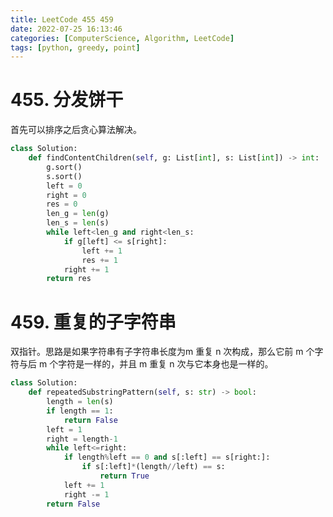 ```yaml
---
title: LeetCode 455 459
date: 2022-07-25 16:13:46
categories: [ComputerScience, Algorithm, LeetCode]
tags: [python, greedy, point]
---
```


# 455. 分发饼干

首先可以排序之后贪心算法解决。

```python
class Solution:
    def findContentChildren(self, g: List[int], s: List[int]) -> int:
        g.sort()
        s.sort()
        left = 0
        right = 0
        res = 0
        len_g = len(g)
        len_s = len(s)
        while left<len_g and right<len_s:
            if g[left] <= s[right]:
                left += 1
                res += 1
            right += 1
        return res
```

# 459. 重复的子字符串

双指针。思路是如果字符串有子字符串长度为m 重复 n 次构成，那么它前 m 个字符与后 m 个字符是一样的，并且 m 重复 n 次与它本身也是一样的。

```python
class Solution:
    def repeatedSubstringPattern(self, s: str) -> bool:
        length = len(s)
        if length == 1:
            return False
        left = 1
        right = length-1
        while left<=right:
            if length%left == 0 and s[:left] == s[right:]:
                if s[:left]*(length//left) == s:
                    return True
            left += 1
            right -= 1
        return False
```


